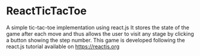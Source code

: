 # ReactTicTacToe
A simple tic-tac-toe implementation using react.js
It stores the state of the game after each move and thus allows the user to visit any stage by clicking a button showing the step number.
This game is developed following the react.js tutorial available on https://reactjs.org
